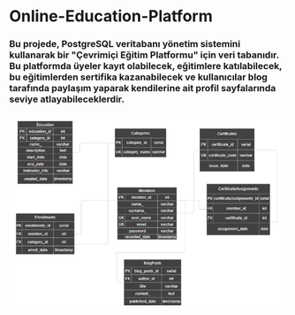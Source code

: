 # Online-Education-Platform

### Bu projede, PostgreSQL veritabanı yönetim sistemini kullanarak bir "Çevrimiçi Eğitim Platformu" için veri tabanıdır. Bu platformda üyeler kayıt olabilecek, eğitimlere katılabilecek, bu eğitimlerden sertifika kazanabilecek ve kullanıcılar blog tarafında paylaşım yaparak kendilerine ait profil sayfalarında seviye atlayabileceklerdir.

![Database Schema Diagram](https://github.com/merveocal/Online-Education-Platform/blob/main/database_schema_diagram.png?raw=true)
